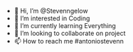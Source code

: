 - 👋 Hi, I’m @Stevenngelow
- 👀 I’m interested in Coding
- 🌱 I’m currently learning Everything
- 💞️ I’m looking to collaborate on project
- 📫 How to reach me #antoniostevenn

<!---
Stevenngelow/Stevenngelow is a ✨ special ✨ repository because its `README.md` (this file) appears on your GitHub profile.
You can click the Preview link to take a look at your changes.
--->
